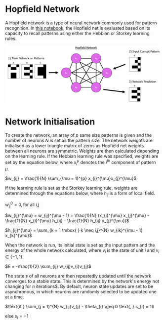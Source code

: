 # Hopfield Network
A Hopfield network is a type of neural network commonly used for pattern recognition. In <a href="https://github.com/TomMakesThings/Hopfield-Network/blob/main/Hopfield_network.ipynb">this notebook</a>, the Hopfield net is evaluated based on its capacity to recall patterns using either the Hebbian or Storkey learning rules.

<div align="center">
  <img src="https://github.com/TomMakesThings/Hopfield-Network/blob/assets/Images/Hopfield_Network.png" width=800>
</div>

# Network Initialisation
To create the network, an array of $p$ same size patterns is given and the number of neurons $N$ is set as the pattern size. The network weights are initialised as a lower triangle matrix of zeros as Hopfield net weights between all neurons are symmetric. Weights are then calculated depending on the learning rule. If the Hebbian learning rule was specified, weights are set by the equation below, where $x_{i}^{\mu}$ denotes the $i^{th}$ component of pattern $\mu$.

$w_{ij} = \frac{1}{N} \sum_{\mu = 1}^{p} x_{i}^{\mu}x_{j}^{\mu}$

If the learning rule is set as the Storkey learning rule, weights are determined through the equations below, where $h_{ij}$ is a form of local field.

$w_{ij}^{0} = 0,  \mbox{for all i,j}$

$w_{ij}^{\mu} = w_{ij}^{\mu - 1} + \frac{1}{N} (x_{i}^{\mu} x_{j}^{\mu} - \frac{1}{N} x_{i}^{\mu} h_{ij} - \frac{1}{N} h_{ij} x_{j}^{\mu})$

$h_{ij}^{\mu} = \sum_{k = 1 \mbox{ } k \neq i,j}^{N} w_{ik}^{\mu - 1} x_{k}^{\mu}$

When the network is run, its initial state is set as the input pattern and the energy of the whole network calculated, where $v_{i}$ is the state of unit $i$ and $v_{i} \in \{-1, 1\}$.

$E = -\frac{1}{2} \sum_{ij} w_{ij}v_{i}v_{j}$

The state $s$ of all neurons are then repeatedly updated until the network converges to a stable state. This is determined by the network's energy not changing for $n$ iterations$. By default, neuron state updates are set to be asynchronous, in which neurons are randomly selected to be updated one at a time.

$\text{if } \sum_{j = 1}^{N} w_{ij}v_{j} - \theta_{i} \geq 0 \text{, } s_{i} = 1$

$\text{else } s_{i} = -1$

